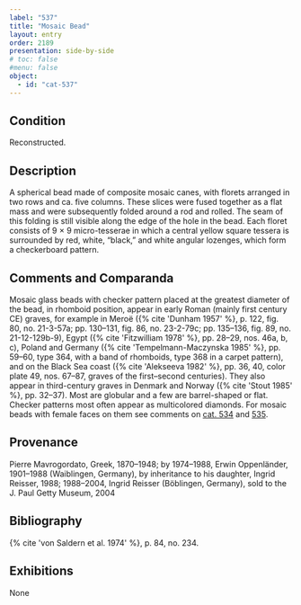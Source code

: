 ```yaml
---
label: "537"
title: "Mosaic Bead"
layout: entry
order: 2189
presentation: side-by-side
# toc: false
#menu: false 
object:
  - id: "cat-537"
---
```


## Condition

Reconstructed.

## Description

A spherical bead made of composite mosaic canes, with florets arranged in two rows and ca. five columns. These slices were fused together as a flat mass and were subsequently folded around a rod and rolled. The seam of this folding is still visible along the edge of the hole in the bead. Each floret consists of 9 × 9 micro-tesserae in which a central yellow square tessera is surrounded by red, white, “black,” and white angular lozenges, which form a checkerboard pattern.

## Comments and Comparanda

Mosaic glass beads with checker pattern placed at the greatest diameter of the bead, in rhomboid position, appear in early Roman (mainly first century CE) graves, for example in Meroë ({% cite 'Dunham 1957' %}, p. 122, fig. 80, no. 21-3-57a; pp. 130–131, fig. 86, no. 23-2-79c; pp. 135–136, fig. 89, no. 21-12-129b-9), Egypt ({% cite 'Fitzwilliam 1978' %}, pp. 28–29, nos. 46a, b, c), Poland and Germany ({% cite 'Tempelmann-Maczynska 1985' %}, pp. 59–60, type 364, with a band of rhomboids, type 368 in a carpet pattern), and on the Black Sea coast ({% cite 'Alekseeva 1982' %}, pp. 36, 40, color plate 49, nos. 67–87, graves of the first–second centuries). They also appear in third-century graves in Denmark and Norway ({% cite 'Stout 1985' %}, pp. 32–37). Most are globular and a few are barrel-shaped or flat. Checker patterns most often appear as multicolored diamonds. For mosaic beads with female faces on them see comments on [cat. 534](/catalogue/cat-534) and [535](/catalogue/cat-535).

## Provenance

Pierre Mavrogordato, Greek, 1870–1948; by 1974–1988, Erwin Oppenländer, 1901–1988 (Waiblingen, Germany), by inheritance to his daughter, Ingrid Reisser, 1988; 1988–2004, Ingrid Reisser (Böblingen, Germany), sold to the J. Paul Getty Museum, 2004

## Bibliography

{% cite 'von Saldern et al. 1974' %}, p. 84, no. 234.

## Exhibitions

None
